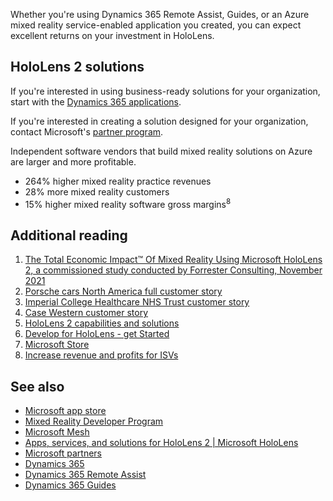 Whether you're using Dynamics 365 Remote Assist, Guides, or an Azure mixed reality service-enabled application you created, you can expect excellent returns on your investment in HoloLens. 

## HoloLens 2 solutions

If you're interested in using business-ready solutions for your organization, start with the [Dynamics 365 applications](https://www.microsoft.com/hololens/apps).

If you're interested in creating a solution designed for your organization, contact Microsoft's [partner program](https://www.microsoft.com/hololens/partners).

Independent software vendors that build mixed reality solutions on Azure are larger and more profitable.

* 264% higher mixed reality practice revenues
* 28% more mixed reality customers
* 15% higher mixed reality software gross margins<sup>8</sup>

## Additional reading

1. [The Total Economic Impact™ Of Mixed Reality Using Microsoft HoloLens 2, a commissioned study conducted by Forrester Consulting, November 2021](https://tools.totaleconomicimpact.com/go/microsoft/HoloLens2/)
1. [Porsche cars North America full customer story](https://customers.microsoft.com/story/1523387086361264063-porsche-cars-north-america-automotive-dynamics-365-guides-dynamics-365-remote-assist-hololens)
1. [Imperial College Healthcare NHS Trust customer story](https://customers.microsoft.com/story/825289-imperial-nhs)
1. [Case Western customer story](https://customers.microsoft.com/story/851349-case-western-reserve-university-higher-education-hololens-en-united-states)
1. [HoloLens 2 capabilities and solutions](/hololens/hololens-commercial-features)
1. [Develop for HoloLens - get Started](/windows/mixed-reality/develop/development?tabs=unity)
1. [Microsoft Store](/hololens/holographic-store-apps)
1. [Increase revenue and profits for ISVs](https://www.microsoft.com/hololens/forrester-total-economic-impact-isv)

## See also

* [Microsoft app store](https://www.microsoft.com/store/collections/hlgettingstarted/hololens?rtc=1)
* [Mixed Reality Developer Program](https://www.microsoft.com/hololens/developers)
* [Microsoft Mesh](https://www.microsoft.com/mesh)
* [Apps, services, and solutions for HoloLens 2 | Microsoft HoloLens](https://www.microsoft.com/hololens/apps)
* [Microsoft partners](https://www.microsoft.com/hololens/partners)
* [Dynamics 365](https://www.microsoft.com/hololens/apps)
* [Dynamics 365 Remote Assist](https://dynamics.microsoft.com/mixed-reality/remote-assist/)
* [Dynamics 365 Guides](https://dynamics.microsoft.com/mixed-reality/guides/capabilities/)
